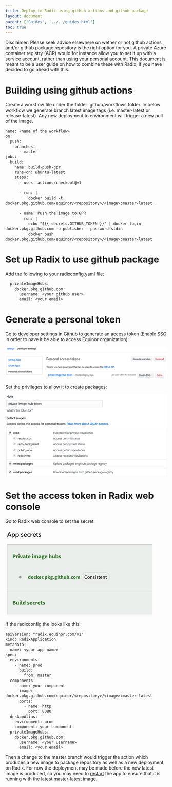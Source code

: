 ```yaml
---
title: Deploy to Radix using github actions and github package
layout: document
parent: ['Guides', '../../guides.html']
toc: true
---
```


Disclaimer: Please seek advice elsewhere on wether or not github actions and/or github package repository is the right option for you. A private Azure container registry (ACR) would for instance allow you to set it up with a service account, rather than using your personal account. This document is meant to be a user guide on how to combine these with Radix, if you have decided to go ahead with this.

# Building using github actions

Create a workflow file under the folder .github/workflows folder. In below workflow we generate branch latest image tags (i.e. master-latest or release-latest). Any new deployment to environment will trigger a new pull of the image.

```
name: <name of the workflow>
on:
  push:
    branches:
      - master
jobs:
  build:
    name: build-push-gpr
    runs-on: ubuntu-latest
    steps:
      - uses: actions/checkout@v1

      - run: |
          docker build -t docker.pkg.github.com/equinor/<repository>/<image>:master-latest .

      - name: Push the image to GPR
        run: |
          echo "${{ secrets.GITHUB_TOKEN }}" | docker login docker.pkg.github.com -u publisher --password-stdin
          docker push docker.pkg.github.com/equinor/<repository>/<image>:master-latest
```

# Set up Radix to use github package

Add the following to your radixconfig.yaml file:

```
  privateImageHubs:
    docker.pkg.github.com:
      username: <your github user>
      email: <your email>
```

# Generate a personal token

Go to developer settings in Github to generate an access token (Enable SSO in order to have it be able to access Equinor organization):

![PersonalAccessToken](PersonalAccessToken.png)

Set the privileges to allow it to create packages:

![ReadAndWritePackages](ReadAndWritePackages.png)

# Set the access token in Radix web console

Go to Radix web console to set the secret:

![PrivateImageHubSecret](PrivateImageHubSecret.png)

If the radixconfig the looks like this:

```
apiVersion: "radix.equinor.com/v1"
kind: RadixApplication
metadata:
  name: <your app name>
spec:
  environments:
    - name: prod
      build:
        from: master
  components:
    - name: your-component
      image: docker.pkg.github.com/equinor/<repository>/<image>:master-latest
      ports:
        - name: http
          port: 8080
  dnsAppAlias:
    environment: prod
    component: your-component
  privateImageHubs:
    docker.pkg.github.com:
      username: <your username>
      email: <your email>
```

Then a change to the master branch would trigger the action which produces a new image to package repository as well as a new deployment on Radix. For now the deployment may be made before the new latest image is produced, so you may need to [restart](guides/component-start-stop-restart/) the app to ensure that it is running with the latest master-latest image.
